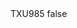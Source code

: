 <?xml version="1.0" encoding="UTF-8"?>
<CustomMetadata xmlns="http://soap.sforce.com/2006/04/metadata">
    <label>TXU985</label>
    <protected>false</protected>
</CustomMetadata>
